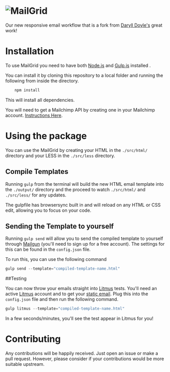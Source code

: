 ![MailGrid](http://rapidwebspace.com/MailGrid/logo-dark.png)
==========

Our new responsive email workflow that is a fork from [Daryll Doyle's](https://github.com/darylldoyle/Gulp-Email-Creator) great work!

# Installation

To use MailGrid you need to have both [Node.js](http://nodejs.org/) and [Gulp.js](http://gulpjs.com/) installed . 

You can install it by cloning this repository to a local folder and running the following from inside the directory.

```javascript
    npm install
```
This will install all dependencies.

You will need to get a Mailchimp API by creating one in your Mailchimp account. [Instructions Here](http://kb.mailchimp.com/accounts/management/about-api-keys).

# Using the package

You can use the MailGrid by creating your HTML in the `./src/html/` directory and your LESS in the `./src/less` directory.

## Compile Templates
Running `gulp` from the terminal will build the new HTML email template into the `./output/` directory and the proceed to watch `./src/html/` and `./src/less/` for any updates.

The gulpfile has browsersync built in and will reload on any HTML or CSS edit, allowing you to focus on your code.

## Sending the Template to yourself
Running `gulp send` will allow you to send the compiled template to yourself through [Mailgun](https://mailgun.com) (you'll need to sign up for a free account). The settings for this can be found in the `config.json` file.

To run this, you can use the following command

```javascript
gulp send --template="compiled-template-name.html"
```

##Testing

You can now throw your emails straight into [Litmus](http://litmus.com/) tests. You'll need an active [Litmus](http://litmus.com/) account and to get your [static email](https://litmus.com/static-email). Plug this into the `config.json` file and then run the following command.

```javascript
gulp litmus --template="compiled-template-name.html"
```
In a few seconds/minutes, you'll see the test appear in Litmus for you!

# Contributing

Any contributions will be happily received. Just open an issue or make a pull request. However, please consider if your contributions would be more suitable upstream. 
